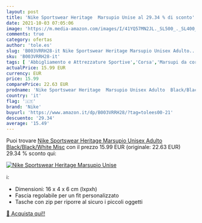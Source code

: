 ```yaml
---
layout: post
title: 'Nike Sportswear Heritage  Marsupio Unise al 29.34 % di sconto'
date: 2021-10-03 07:05:06
image: 'https://m.media-amazon.com/images/I/41YQ57MN2JL._SL500_._SL400_.jpg'
comments: true
category: ofertas
author: 'tole.es'
slug: 'B003VRRH28-it Nike Sportswear Heritage Marsupio Unisex Adulto...'
sku: 'B003VRRH28-it'
tags: [ 'Abbigliamento e Attrezzature Sportive','Corsa','Marsupi da corsa','Sport e tempo libero','nike', ]
actualPrice: 15.99 EUR
currency: EUR
price: 15.99
comparePrice: 22.63 EUR
prodname: 'Nike Sportswear Heritage  Marsupio Unisex Adulto  Black/Black/White  Misc'
country: 'it'
flag: '🇮🇹'
brand: 'Nike'
buyurl: 'https://www.amazon.it/dp/B003VRRH28/?tag=tolees00-21'
descuento: '29.34'
average: '15.49'
---
```


Puoi trovare [Nike Sportswear Heritage  Marsupio Unisex Adulto  Black/Black/White  Misc](https://www.amazon.it/dp/B003VRRH28/?tag=tolees00-21) con il prezzo 15.99 EUR (originale: 22.63 EUR) 29.34 % sconto qui:

[![Nike Sportswear Heritage  Marsupio Unise](https://m.media-amazon.com/images/I/41YQ57MN2JL._SL500_._SL400_.jpg)](https://www.amazon.it/dp/B003VRRH28/?tag=tolees00-21)

ℹ️:

- Dimensioni: 16 x 4 x 6 cm (lxpxh)
- Fascia regolabile per un fit personalizzato
- Tasche con zip per riporre al sicuro i piccoli oggetti

[🛒 Acquista qui!!](https://www.amazon.it/dp/B003VRRH28/?tag=tolees00-21)
